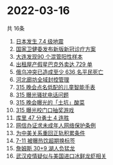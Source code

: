 # 2022-03-16
  共 16条

  <!-- BEGIN -->
  <!-- 最后更新时间:Wed Mar 16 2022 22:10:31 GMT+0000 (Coordinated Universal Time) -->
  1. [日本发生 7.4 级地震](https://www.zhihu.com/search?q=日本地震)
1. [国家卫健委发布新版新冠诊疗方案](https://www.zhihu.com/search?q=新版新冠诊疗方案)
1. [大连发现90 个混管阳性样本](https://www.zhihu.com/search?q=大连发现混管阳性样本)
1. [出租屋产假星巴克外卖达 729 单](https://www.zhihu.com/search?q=假星巴克)
1. [俄乌冲突已造成至少 636 名平民死亡](https://www.zhihu.com/search?q=俄乌冲突造成平民死亡)
1. [河北廊坊全域封控管理](https://www.zhihu.com/search?q=河北廊坊)
1. [315 晚会点名低配的儿童智能手表](https://www.zhihu.com/search?q=智能儿童手表)
1. [315 曝光骚扰电话问题](https://www.zhihu.com/search?q=骚扰电话)
1. [315 晚会曝光的「土坑」酸菜](https://www.zhihu.com/search?q=「土坑」酸菜)
1. [315 曝光校门口抽奖游戏](https://www.zhihu.com/search?q=校园门口抽奖游戏)
1. [库里 47 分勇士 4 连胜](https://www.zhihu.com/search?q=勇士)
1. [网信办证求未成年人网络保护条例](https://www.zhihu.com/search?q=游戏防沉迷)
1. [为中美关系重回正轨积累条件](https://www.zhihu.com/search?q=中美关系)
1. [7-11 被曝热饮超期换标签](https://www.zhihu.com/search?q=热饮超期换标签)
1. [詹姆斯 30+9 湖人负猛龙](https://www.zhihu.com/search?q=湖人)
1. [武汉疫情疑似与美国进口冰鲜龙虾相关](https://www.zhihu.com/search?q=武汉疫情)
  <!-- END -->
  